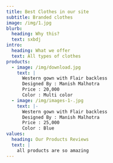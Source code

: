 ```yaml
---
title: Best Clothes in our site
subtitle: Branded clothes
image: /img/1.jpg
blurb:
  heading: Why this?
  text: sxbdj
intro:
  heading: What we offer
  text: All types of clothes
products:
  - image: /img/download.jpg
    text: |
      Western gown with Flair backless
      Designed By : Manish Malhotra 
      Price : 20,000
      Color : Multi color
  - image: /img/images-1-.jpg
    text: |-
      Western gown with Flair backless
      Designed By : Manish Malhotra 
      Price : 25,000
      Color : Blue
values:
  heading: Our Products Reviews
  text: |
    all products are so amazing
---
```


